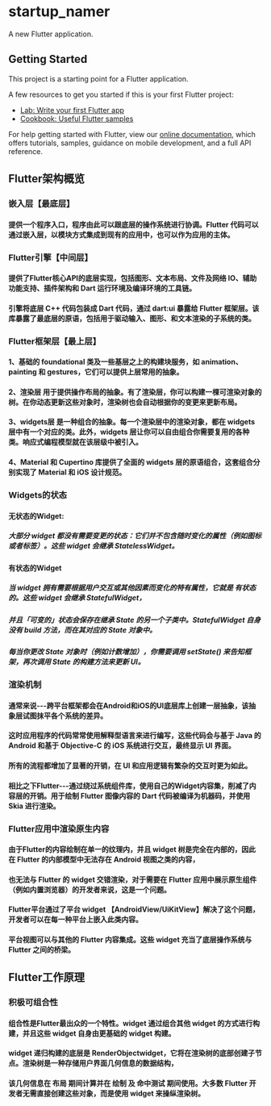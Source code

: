 # startup_namer

A new Flutter application.

## Getting Started

This project is a starting point for a Flutter application.

A few resources to get you started if this is your first Flutter project:

- [Lab: Write your first Flutter app](https://flutter.dev/docs/get-started/codelab)
- [Cookbook: Useful Flutter samples](https://flutter.dev/docs/cookbook)

For help getting started with Flutter, view our
[online documentation](https://flutter.dev/docs), which offers tutorials,
samples, guidance on mobile development, and a full API reference.


## Flutter架构概览

### 嵌入层【最底层】
#### 提供一个程序入口，程序由此可以跟底层的操作系统进行协调。Flutter 代码可以通过嵌入层，以模块方式集成到现有的应用中，也可以作为应用的主体。

### Flutter引擎【中间层】
#### 提供了Flutter核心API的底层实现，包括图形、文本布局、文件及网络 IO、辅助功能支持、插件架构和 Dart 运行环境及编译环境的工具链。
#### 引擎将底层 C++ 代码包装成 Dart 代码，通过 dart:ui 暴露给 Flutter 框架层。该库暴露了最底层的原语，包括用于驱动输入、图形、和文本渲染的子系统的类。

### Flutter框架层【最上层】
#### 1、基础的 foundational 类及一些基层之上的构建块服务，如 animation、 painting 和 gestures，它们可以提供上层常用的抽象。
#### 2、渲染层 用于提供操作布局的抽象。有了渲染层，你可以构建一棵可渲染对象的树。在你动态更新这些对象时，渲染树也会自动根据你的变更来更新布局。
#### 3、widgets层 是一种组合的抽象。每一个渲染层中的渲染对象，都在 widgets 层中有一个对应的类。此外，widgets 层让你可以自由组合你需要复用的各种类。响应式编程模型就在该层级中被引入。
#### 4、Material 和 Cupertino 库提供了全面的 widgets 层的原语组合，这套组合分别实现了 Material 和 iOS 设计规范。




### Widgets的状态
#### 无状态的Widget:
##### 大部分 widget 都没有需要变更的状态：它们并不包含随时变化的属性（例如图标或者标签）。这些 widget 会继承 StatelessWidget。
        
#### 有状态的Widget
##### 当 widget 拥有需要根据用户交互或其他因素而变化的特有属性，它就是 有状态的。这些 widget 会继承 StatefulWidget，
##### 并且「可变的」状态会保存在继承 State 的另一个子类中。StatefulWidget 自身没有 build 方法，而在其对应的 State 对象中。
##### 每当你更改 State 对象时（例如计数增加），你需要调用 setState() 来告知框架，再次调用 State 的构建方法来更新 UI。
 



### 渲染机制
#### 通常来说---跨平台框架都会在Android和iOS的UI底层库上创建一层抽象，该抽象层试图抹平各个系统的差异。
#### 这时应用程序的代码常常使用解释型语言来进行编写，这些代码会与基于 Java 的 Android 和基于 Objective-C 的 iOS 系统进行交互，最终显示 UI 界面。
#### 所有的流程都增加了显著的开销，在 UI 和应用逻辑有繁杂的交互时更为如此。

#### 相比之下Flutter---通过绕过系统组件库，使用自己的Widget内容集，削减了内容层的开销。用于绘制 Flutter 图像内容的 Dart 代码被编译为机器码，并使用 Skia 进行渲染。




### Flutter应用中渲染原生内容
#### 由于Flutter的内容绘制在单一的纹理内，并且 widget 树是完全在内部的，因此在 Flutter 的内部模型中无法存在 Android 视图之类的内容，
#### 也无法与 Flutter 的 widget 交错渲染，对于需要在 Flutter 应用中展示原生组件（例如内置浏览器）的开发者来说，这是一个问题。

#### Flutter平台通过了平台 widget 【AndroidView/UiKitView】解决了这个问题，开发者可以在每一种平台上嵌入此类内容。
#### 平台视图可以与其他的 Flutter 内容集成。这些 widget 充当了底层操作系统与 Flutter 之间的桥梁。











## Flutter工作原理

### 积极可组合性
#### 组合性是Flutter最出众的一个特性。widget 通过组合其他 widget 的方式进行构建，并且这些 widget 自身由更基础的 widget 构建。
#### widget 递归构建的底层是 RenderObjectwidget，它将在渲染树的底部创建子节点。渲染树是一种存储用户界面几何信息的数据结构，
#### 该几何信息在 布局 期间计算并在 绘制 及 命中测试 期间使用。大多数 Flutter 开发者无需直接创建这些对象，而是使用 widget 来操纵渲染树。








